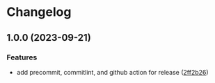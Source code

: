# Changelog

## 1.0.0 (2023-09-21)


### Features

* add precommit, commitlint, and github action for release ([2ff2b26](https://github.com/ViveportSoftware/fabrik-playcanvas/commit/2ff2b2671a2878e14e12e3628ceb5fe94a6adae5))
